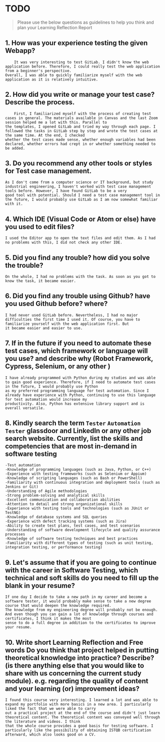 
# TODO

> Please use the below questions as guidelines to help you think and plan your Learning Reflection Report

## 1. How was your experience testing the given Webapp?

     	It was very interesting to test GitLab. I didn't know the web application before. Therefore, I could really test the web application from a beginner's perspective. 
	Overall, I was able to quickly familiarize myself with the web application as it is relatively intuitive.

## 2. How did you write or manage your test case? Describe the process.

    	First, I familiarized myself with the process of creating test cases in general. The materials available in Canvas and the last Zoom session helped me a lot with this. Parallel to
	the templates, I opened GitLab and tried my way through each page. I followed the tasks in GitLab step by step and wrote the test cases at the same time. At the end, I checked
	whether the test cases made sense, whether enough variables had been declared, whether errors had crept in or whether something needed to be added.

## 3. Do you recommend any other tools or styles for Test case management. 
   
	As I don't come from a computer science or IT background, but study industrial engineering, I haven't worked with test case management tools before. However, I have found GitLab to be a very
	good tool with potential. Should I need a test case management tool in the future, I would probably use GitLab as I am now somewhat familiar with it.

## 4. Which IDE (Visual Code or Atom or else) have you used to edit files?

	I used the Editor app to open the text files and edit them. As I had no problems with this, I did not check any other IDE.
     
## 5. Did you find any trouble? how did you solve the trouble?

	On the whole, I had no problems with the task. As soon as you got to know the task, it became easier. 

## 6. Did you find any trouble using Github? have you used Github before? where?

 	I had never used GitLab before. Nevertheless, I had no major difficulties the first time I used it. Of course, you have to familiarize yourself with the web application first. But
	it became easier and easier to use.        

## 7. If in the future if you need to automate these test cases, which framework or language will you use? and describe why (Robot Framework, Cypress, Selenium, or any other )

	I have already programmed with Python during my studies and was able to gain good experience. Therefore, if I need to automate test cases in the future, I would probably use Python
	as my preferred programming language for test automation. Since I already have experience with Python, continuing to use this language for test automation would increase my
	productivity. Also, Python has extensive library support and is overall versatile.

## 8. Kindly search the term `Tester` `Automation Tester` glassdoor and LinkedIn or any other job search website. Currently, list the skills and competencies that are most in-demand in software testing
	
	-Test automation
	-Knowledge of programming languages (such as Java, Python, or C++)
	-Experience with testing frameworks (such as Selenium or Appium)
	-Knowledge of scripting languages (such as Bash or PowerShell)
	-Familiarity with continuous integration and deployment tools (such as Jenkins or Git)
	-Understanding of Agile methodologies
	-Strong problem-solving and analytical skills
	-Excellent communication and collaboration abilities
	-Attention to detail and strong organizational skills
	-Experience with testing tools and technologies (such as JUnit or TestNG)
	-Knowledge of database systems and SQL queries
	-Experience with defect tracking systems (such as Jira)
	-Ability to create test plans, test cases, and test scenarios
	-Understanding of software development lifecycle and quality assurance processes
	-Knowledge of software testing techniques and best practices
	-Familiarity with different types of testing (such as unit testing, integration testing, or performance testing)

## 9. **Let's assume** that if you are going to continue with the career in Software Testing, which technical and soft skills do you need to fill up the blank in your resume?

	If one day I decide to take a new path in my career and become a software tester, it would probably make sense to take a new degree course that would deepen the knowledge required.
	The knowledge from my engineering degree will probably not be enough. And even though you can gain a lot of knowledge through courses and certificates, I think it makes the most
	sense to do a full degree in addition to the certificates to improve your resume.

## 10. Write short Learning Reflection and  Free words Do you think that project helped in putting theoretical knowledge into practice? Describe? (is there anything else that you would like to share with us concerning the current study module). e.g. regarding the quality of content and your learning (or) improvement ideas? 

	I found this course very interesting. I learned a lot and was able to expand my portfolio with more basics in a new area. I particularly liked the fact that we were able to carry
	out a practical project at the end of the course and didn't just learn theoretical content. The theoretical content was conveyed well through the literature and videos. I think
	that the whole course provides a good basis for testing software. I particularly like the possibility of obtaining ISTQB certification afterward, which also looks good on a CV.




 





